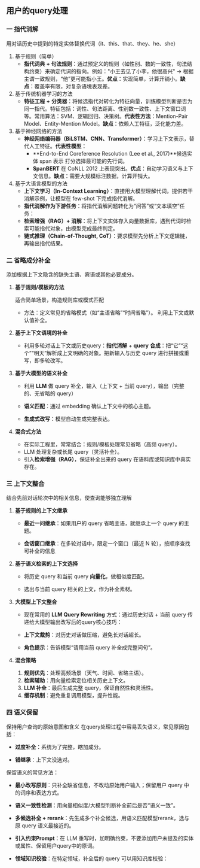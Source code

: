## 用户的query处理 

### 一 指代消解

用对话历史中提到的特定实体替换代词（it、this、that、they、he、she）

1. 基于规则（简单）
   - **指代词典** **+ 句法规则**：通过预定义的规则（如性别、数的一致性，句法结构约束）来确定代词的指向。例如："小王去见了小李，他很高兴" → 根据主谓一致规则，“他”更可能指小王。**优点**：实现简单，计算开销小。**缺点**：覆盖率有限，对复杂语境表现差。
2. 基于传统机器学习的方法
   - **特征工程** **+** **分类器**：将候选指代对转化为特征向量，训练模型判断是否为同一指代。特征包括：词性、句法距离、性别数一致性、上下文窗口词等。常用算法：SVM、逻辑回归、决策树。**代表性方法**：Mention-Pair Model、Entity-Mention Model。**缺点**：依赖人工特征，泛化能力差。
3. 基于神经网络的方法
   - **神经网络编码器（BiLSTM、CNN、Transformer）**：学习上下文表示，替代人工特征。**代表性模型**：
      - **End-to-End Coreference Resolution (Lee et al., 2017)**候选实体 span 表示 打分选择最可能的先行词。
      - **SpanBERT** 在 CoNLL 2012 上表现突出。**优点**：自动学习语义与上下文信息。**缺点**：需要大规模标注数据，计算开销大。
4. 基于大语言模型的方法
   - **上下文学习（In-Context Learning）**：直接用大模型理解代词，提供若干消解示例，让模型在 few-shot 下完成指代消解。
   - **指代消解作为下游任务**：将指代消解问题转化为“问答”或“文本填空”任务：
   - **检索增强（RAG）+ 消解**：将上下文实体存入向量数据库，遇到代词时检索可能指代对象，由模型完成最终判定。
   - **链式推理（Chain-of-Thought, CoT）**：要求模型先分析上下文逻辑链，再输出指代结果。

### 二 省略成分补全

添加根据上下文隐含的缺失主语、宾语或其他必要成分。

1. **基于规则/模板的方法**

   适合简单场景，构造规则库或模式匹配

   -  方法：定义常见的省略模式（如“主语省略”“时间省略”）。   利用上下文或默认值补全。

2. **基于上下文语境的补全**

   - 利用多轮对话上下文或历史query：**指代消解** + **query** **合成**：把“它”“这个”“明天”解析成上文明确的对象。把新输入与历史 query 进行拼接或重写，即多轮改写。

3. **基于大模型的语义补全**

   - 利用 **LLM** 做 query 补全，输入（上下文 + 当前 query），输出（完整的、无省略的 query）

   - **语义匹配**：通过 embedding 确认上下文中的核心主题。

   - **生成式改写**：模型自动生成完整表达。

4. **混合式方法**

   - 在实际工程里，常常结合：规则/模板处理常见省略（高频 query）。
   - LLM 处理复杂或长尾 query（灵活补全）。
   - 引入**检索增强（RAG）**，保证补全出来的 query 在语料库或知识库中真实存在。

### 三 上下文整合

结合先前对话轮次中的相关信息，使查询能够独立理解

1. **基于规则的上下文继承**
   
   - **最近一问继承**：如果用户的 query 省略主语，就继承上一个 query 的主题。
   
   - **会话窗口继承**：在多轮对话中，限定一个窗口（最近 N 轮），按顺序查找可补全的信息
2. **基于语义检索的上下文选择**
   
   - 将历史 query 和当前 query **向量化**，做相似度匹配。
   
   - 选出与当前 query 相关的上文，作为补全素材。
3. **大模型上下文整合**
   
   - 现在常用的 **LLM Query Rewriting** 方式：通过历史对话 + 当前 query 传递给大模型输出改写后的query核心技巧：
   
   - **上下文裁剪**：对历史对话做压缩，避免长对话超长。
   
   - **角色提示**：告诉模型“请用当前 query 补全成完整问句”。
4. **混合策略**
   1.   **规则优先**：处理高频场景（天气、时间、省略主语）。
   2.   **检索辅助**：用向量检索定位相关历史上下文。
   3.   **LLM 补全**：最后生成完整 query，保证自然性和灵活性。
   4.   **缓存机制**：避免重复调用模型，提升性能。

### 四 语义保留

保持用户查询的原始意图和含义  在query处理过程中容易丢失语义，常见原因包括：

- **过度补全**：系统为了完整，瞎加成分。

- **错继承**：上下文没选对。

 保留语义的常见方法：

- **最小改写原则**：只补全缺省信息，不改动原始用户输入；保留用户 query 中的词序和表达方式。

- **语义一致性检测**：用向量相似度/大模型判断补全前后是否“语义一致”。

- **多候选补全 + rerank**：先生成多个补全候选，用语义匹配模型rerank，选与原 query 语义最接近的。

- **引入约束Prompt**：在 LLM 重写时，加明确约束，不要添加用户未提及的实体或属性、保留用户query中的原词。

- **领域知识校验**：在特定领域，补全后的 query 可以用知识库校验：